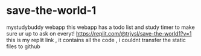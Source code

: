# save-the-world-1
mystudybuddy webapp 
this webapp has a todo list and study timer to make sure ur up to ask on everyt!
https://replit.com/@trjysl/save-the-world1?v=1 this is my replit link , it contains all the code , i couldnt transfer the static files to github
